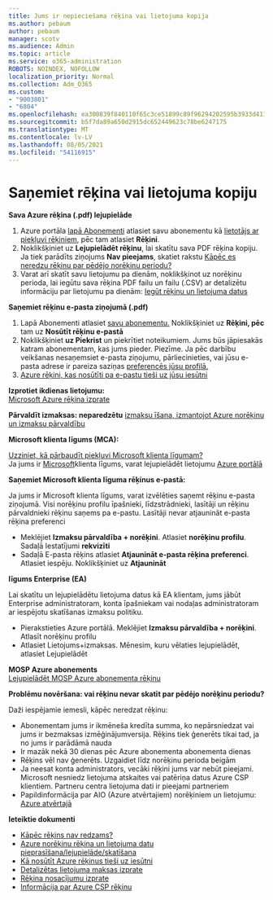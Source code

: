 ```yaml
---
title: Jums ir nepieciešama rēķina vai lietojuma kopija
ms.author: pebaum
author: pebaum
manager: scotv
ms.audience: Admin
ms.topic: article
ms.service: o365-administration
ROBOTS: NOINDEX, NOFOLLOW
localization_priority: Normal
ms.collection: Adm_O365
ms.custom:
- "9003801"
- "6804"
ms.openlocfilehash: ea300839f840110f65c3ce51899c89f96294202595b3933d411d6f1803fa7e43
ms.sourcegitcommit: b5f7da89a650d2915dc652449623c78be6247175
ms.translationtype: MT
ms.contentlocale: lv-LV
ms.lasthandoff: 08/05/2021
ms.locfileid: "54116915"
---
```

# <a name="get-a-copy-of-your-bill-or-usage"></a>Saņemiet rēķina vai lietojuma kopiju

**Sava Azure rēķina (.pdf) lejupielāde**

1. Azure portāla [lapā Abonementi](https://portal.azure.com/#blade/Microsoft_Azure_Billing/SubscriptionsBlade) atlasiet savu abonementu kā [lietotājs ar piekļuvi rēķiniem](https://docs.microsoft.com/azure/cost-management-billing/manage/manage-billing-access?WT.mc_id=Portal-Microsoft_Azure_Support), pēc tam atlasiet **Rēķini**.
2. Noklikšķiniet uz **Lejupielādēt rēķinu**, lai skatītu sava PDF rēķina kopiju. Ja tiek parādīts ziņojums **Nav pieejams**, skatiet rakstu [Kāpēc es neredzu rēķinu par pēdējo norēķinu periodu?](https://docs.microsoft.com/azure/cost-management-billing/manage/download-azure-invoice-daily-usage-date?WT.mc_id=Portal-Microsoft_Azure_Support#noinvoice)
3. Varat arī skatīt savu lietojumu pa dienām, noklikšķinot uz norēķinu perioda, lai iegūtu sava rēķina PDF failu un failu (.CSV) ar detalizētu informāciju par lietojumu pa dienām: [Iegūt rēķinu un lietojuma datus](https://docs.microsoft.com/azure/cost-management-billing/manage/download-azure-invoice-daily-usage-date?WT.mc_id=Portal-Microsoft_Azure_Support)

**Saņemiet rēķinu e-pasta ziņojumā (.pdf)**

1. Lapā Abonementi atlasiet [savu abonementu.](https://ms.portal.azure.com/#blade/Microsoft_Azure_Billing/SubscriptionsBlade) Noklikšķiniet uz **Rēķini, pēc** tam uz **Nosūtīt rēķinu e-pastā**
2. Noklikšķiniet **uz Piekrist** un piekrītiet noteikumiem. Jums būs jāpiesakās katram abonementam, kas jums pieder. Piezīme. Ja pēc darbību veikšanas nesaņemsiet e-pasta ziņojumu, pārliecinieties, vai jūsu e-pasta adrese ir pareiza saziņas [preferencēs jūsu profilā.](https://account.windowsazure.com/profile)
3. [Azure rēķini, kas nosūtīti pa e-pastu tieši uz jūsu iesūtni](https://azure.microsoft.com/blog/azure-email-invoices/)

**Izprotiet ikdienas lietojumu:**  
 [Microsoft Azure rēķina izprate](https://docs.microsoft.com/azure/cost-management-billing/understand/review-individual-bill?WT.mc_id=Portal-Microsoft_Azure_Support)  

**Pārvaldīt izmaksas: neparedzētu** [izmaksu īšana, izmantojot Azure norēķinu un izmaksu pārvaldību](https://docs.microsoft.com/azure/cost-management-billing/manage/getting-started?WT.mc_id=Portal-Microsoft_Azure_Support)  

**Microsoft klienta līgums (MCA):**

[Uzziniet, kā pārbaudīt piekļuvi Microsoft klienta līgumam?](https://docs.microsoft.com/azure/cost-management-billing/manage/download-azure-invoice-daily-usage-date?WT.mc_id=Portal-Microsoft_Azure_Support#check-access-to-a-microsoft-customer-agreement)  
Ja jums ir [Microsoft](https://docs.microsoft.com/azure/cost-management-billing/manage/download-azure-invoice-daily-usage-date?WT.mc_id=Portal-Microsoft_Azure_Support#check-access-to-a-microsoft-customer-agreement)klienta līgums, varat lejupielādēt lietojumu [Azure portālā](https://portal.azure.com/)

**Saņemiet Microsoft klienta līguma rēķinus e-pastā:**

Ja jums ir Microsoft klienta līgums, varat izvēlēties saņemt rēķinu e-pasta ziņojumā. Visi norēķinu profilu īpašnieki, līdzstrādnieki, lasītāji un rēķinu pārvaldnieki rēķinu saņems pa e-pastu. Lasītāji nevar atjaunināt e-pasta rēķina preferenci

- Meklējiet **Izmaksu pārvaldība + norēķini**. Atlasiet **norēķinu profilu**. Sadaļā Iestatījumi **rekvizīti**
- Sadaļā E-pasta rēķins atlasiet **Atjaunināt e-pasta rēķina preferenci**. Atlasiet iespēju. Noklikšķiniet uz **Atjaunināt**

**līgums Enterprise (EA)**

Lai skatītu un lejupielādētu lietojuma datus kā EA klientam, jums jābūt Enterprise administratoram, konta īpašniekam vai nodaļas administratoram ar iespējotu skatīšanas izmaksu politiku.

- Pierakstieties Azure portālā. Meklējiet **Izmaksu pārvaldība + norēķini**. Atlasīt norēķinu profilu
- Atlasiet Lietojums+izmaksas. Mēnesim, kuru vēlaties lejupielādēt, atlasiet Lejupielādēt

**MOSP Azure abonements**  
[Lejupielādēt MOSP Azure abonementa rēķinu](https://docs.microsoft.com/azure/cost-management-billing/understand/download-azure-invoice?WT.mc_id=Portal-Microsoft_Azure_Support#download-your-mosp-azure-subscription-invoice)

**Problēmu novēršana: vai rēķinu nevar skatīt par pēdējo norēķinu periodu?**

Daži iespējamie iemesli, kāpēc neredzat rēķinu:

- Abonementam jums ir ikmēneša kredīta summa, ko nepārsniedzat vai jums ir bezmaksas izmēģinājumversija. Rēķins tiek ģenerēts tikai tad, ja no jums ir parādāmā nauda
- Ir mazāk nekā 30 dienas pēc Azure abonementa abonementa dienas
- Rēķins vēl nav ģenerēts. Uzgaidiet līdz norēķinu perioda beigām
- Ja neesat konta administrators, vecāki rēķini jums var nebūt pieejami. Microsoft nesniedz lietojuma atskaites vai patēriņa datus Azure CSP klientiem. Partneru centra lietojuma dati ir pieejami partneriem
- Papildinformācija par AIO (Azure atvērtajiem) norēķiniem un lietojumu: [Azure atvērtajā](https://azure.microsoft.com/offers/ms-azr-0111p/)

**Ieteiktie dokumenti**

- [Kāpēc rēķins nav redzams?](https://docs.microsoft.com/azure/cost-management-billing/understand/download-azure-invoice?WT.mc_id=Portal-Microsoft_Azure_Support#noinvoice)
- [Azure norēķinu rēķina un lietojuma datu pieprasīšana/lejupielāde/skatīšana](https://docs.microsoft.com/azure/cost-management-billing/manage/download-azure-invoice-daily-usage-date?WT.mc_id=Portal-Microsoft_Azure_Support)
- [Kā nosūtīt Azure rēķinus tieši uz iesūtni](https://docs.microsoft.com/azure/cost-management-billing/manage/download-azure-invoice-daily-usage-date?WT.mc_id=Portal-Microsoft_Azure_Support)
- [Detalizētas lietojuma maksas izprate](https://docs.microsoft.com/azure/cost-management-billing/understand/review-individual-bill?WT.mc_id=Portal-Microsoft_Azure_Support#csv)
- [Rēķina nosacījumu izprate](https://docs.microsoft.com/azure/cost-management-billing/understand/understand-invoice?WT.mc_id=Portal-Microsoft_Azure_Support)
- [Informācija par Azure CSP rēķinu](https://docs.microsoft.com/partner-center/azure-plan-lp?WT.mc_id=Portal-Microsoft_Azure_Support)
